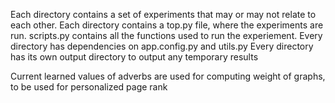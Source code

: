 Each directory contains a set of experiments that may or may not relate to each other. 
Each directory contains a top.py file, where the experiments are run. scripts.py contains all the functions used to run the experiement. 
Every directory has dependencies on app.config.py and utils.py
Every directory has its own output directory to output any temporary results

Current learned values of adverbs are used for computing weight of graphs, to be used for personalized page rank


